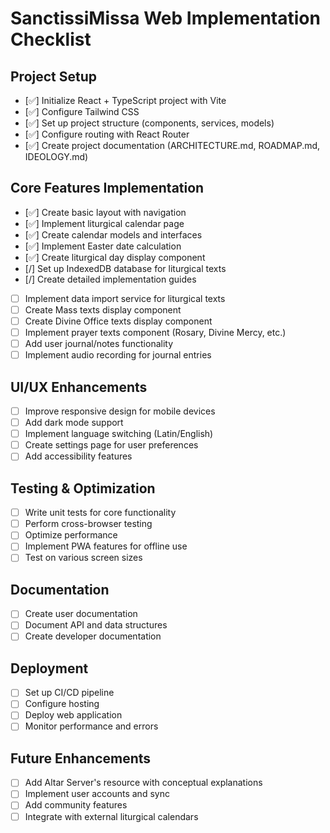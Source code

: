 # SanctissiMissa Web Implementation Checklist

## Project Setup
- [✅] Initialize React + TypeScript project with Vite
- [✅] Configure Tailwind CSS
- [✅] Set up project structure (components, services, models)
- [✅] Configure routing with React Router
- [✅] Create project documentation (ARCHITECTURE.md, ROADMAP.md, IDEOLOGY.md)

## Core Features Implementation
- [✅] Create basic layout with navigation
- [✅] Implement liturgical calendar page
- [✅] Create calendar models and interfaces
- [✅] Implement Easter date calculation
- [✅] Create liturgical day display component
- [/] Set up IndexedDB database for liturgical texts
- [/] Create detailed implementation guides
- [ ] Implement data import service for liturgical texts
- [ ] Create Mass texts display component
- [ ] Create Divine Office texts display component
- [ ] Implement prayer texts component (Rosary, Divine Mercy, etc.)
- [ ] Add user journal/notes functionality
- [ ] Implement audio recording for journal entries

## UI/UX Enhancements
- [ ] Improve responsive design for mobile devices
- [ ] Add dark mode support
- [ ] Implement language switching (Latin/English)
- [ ] Create settings page for user preferences
- [ ] Add accessibility features

## Testing & Optimization
- [ ] Write unit tests for core functionality
- [ ] Perform cross-browser testing
- [ ] Optimize performance
- [ ] Implement PWA features for offline use
- [ ] Test on various screen sizes

## Documentation
- [ ] Create user documentation
- [ ] Document API and data structures
- [ ] Create developer documentation

## Deployment
- [ ] Set up CI/CD pipeline
- [ ] Configure hosting
- [ ] Deploy web application
- [ ] Monitor performance and errors

## Future Enhancements
- [ ] Add Altar Server's resource with conceptual explanations
- [ ] Implement user accounts and sync
- [ ] Add community features
- [ ] Integrate with external liturgical calendars
